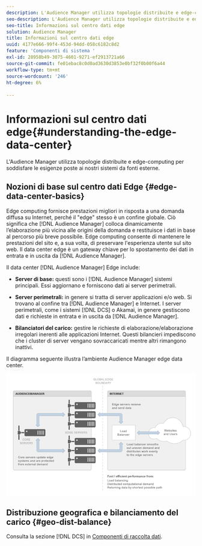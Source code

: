 ```yaml
---
description: L'Audience Manager utilizza topologie distribuite e edge-computing per soddisfare le esigenze poste ai nostri sistemi da fonti esterne.
seo-description: L'Audience Manager utilizza topologie distribuite e edge-computing per soddisfare le esigenze poste ai nostri sistemi da fonti esterne.
seo-title: Informazioni sul centro dati edge
solution: Audience Manager
title: Informazioni sul centro dati edge
uuid: 4177e666-99f4-453d-94dd-058c6182c8d2
feature: 'Componenti di sistema '
exl-id: 28958b49-3075-4601-9271-ef2913721a66
source-git-commit: fe01ebac8c0d0ad3630d3853e0bf32f0b00f6a44
workflow-type: tm+mt
source-wordcount: '246'
ht-degree: 6%

---
```


# Informazioni sul centro dati edge{#understanding-the-edge-data-center}

L&#39;Audience Manager utilizza topologie distribuite e edge-computing per soddisfare le esigenze poste ai nostri sistemi da fonti esterne.

## Nozioni di base sul centro dati Edge {#edge-data-center-basics}

<!-- 

c_compedge.xml

 -->

Edge computing fornisce prestazioni migliori in risposta a una domanda diffusa su Internet, perché il &quot;edge&quot; stesso è un confine globale. Ciò significa che [!DNL Audience Manager] colloca dinamicamente l’elaborazione più vicina alle origini della domanda e restituisce i dati in base al percorso più breve possibile. Edge computing consente di mantenere le prestazioni del sito e, a sua volta, di preservare l&#39;esperienza utente sul sito web. Il data center edge è un gateway chiave per lo spostamento dei dati in entrata e in uscita da [!DNL Audience Manager].

Il data center [!DNL Audience Manager] Edge include:

* **Server di base:** questi sono i  [!DNL Audience Manager] sistemi principali. Essi aggiornano e forniscono dati ai server perimetrali.

* **Server perimetrali:** in genere si tratta di server applicazioni e/o web. Si trovano al confine tra [!DNL Audience Manager] e Internet. I server perimetrali, come i sistemi [!DNL DCS] o Akamai, in genere gestiscono dati e richieste in entrata e in uscita da [!DNL Audience Manager].

* **Bilanciatori del carico:** gestire le richieste di elaborazione/elaborazione irregolari inerenti alle applicazioni Internet. Questi bilancieri impediscono che i cluster di server vengano sovraccaricati mentre altri rimangono inattivi.

Il diagramma seguente illustra l’ambiente Audience Manager edge data center.

![](assets/edge_data_center.png)

## Distribuzione geografica e bilanciamento del carico {#geo-dist-balance}

Consulta la sezione [!DNL DCS] in [Componenti di raccolta dati](../../reference/system-components/components-data-collection.md).
